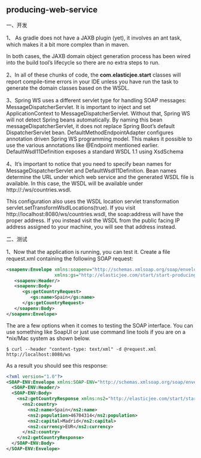 ## producing-web-service
一、开发

1、
As gradle does not have a JAXB plugin (yet), it involves an ant task, which makes it a bit more complex than in maven.

In both cases, the JAXB domain object generation process has been wired into the build tool’s lifecycle so there are no extra steps to run.

2、In all of these chunks of code, the **com.elasticjee.start** classes will report compile-time errors in your IDE unless you have run the task to generate the domain classes based on the WSDL.

3、Spring WS uses a different servlet type for handling SOAP messages: MessageDispatcherServlet. It is important to inject and set ApplicationContext to MessageDispatcherServlet. Without that, Spring WS will not detect Spring beans automatically.
  By naming this bean messageDispatcherServlet, it does not replace Spring Boot’s default DispatcherServlet bean.
  DefaultMethodEndpointAdapter configures annotation driven Spring WS programming model. This makes it possible to use the various annotations like @Endpoint mentioned earlier.
  DefaultWsdl11Definition exposes a standard WSDL 1.1 using XsdSchema
  
4、It’s important to notice that you need to specify bean names for MessageDispatcherServlet and DefaultWsdl11Definition. Bean names determine the URL under which web service and the generated WSDL file is available. In this case, the WSDL will be available under http://<host>:<port>/ws/countries.wsdl.
  
  This configuration also uses the WSDL location servlet transformation servlet.setTransformWsdlLocations(true). If you visit http://localhost:8080/ws/countries.wsdl, the soap:address will have the proper address. If you instead visit the WSDL from the public facing IP address assigned to your machine, you will see that address instead.
  
二、测试

1、Now that the application is running, you can test it. Create a file request.xml containing the following SOAP request:
```xml
<soapenv:Envelope xmlns:soapenv="http://schemas.xmlsoap.org/soap/envelope/"
				  xmlns:gs="http://elasticjee.com/start/start-producing-web-service">
   <soapenv:Header/>
   <soapenv:Body>
      <gs:getCountryRequest>
         <gs:name>Spain</gs:name>
      </gs:getCountryRequest>
   </soapenv:Body>
</soapenv:Envelope>
```

The are a few options when it comes to testing the SOAP interface. You can use something like SoapUI or just use command line tools if you are on a *nix/Mac system as shown below.
```shell
$ curl --header "content-type: text/xml" -d @request.xml http://localhost:8080/ws
```

As a result you should see this response:
```xml
<?xml version="1.0"?>
<SOAP-ENV:Envelope xmlns:SOAP-ENV="http://schemas.xmlsoap.org/soap/envelope/">
  <SOAP-ENV:Header/>
  <SOAP-ENV:Body>
    <ns2:getCountryResponse xmlns:ns2="http://elasticjee.com/start/start-producing-web-service">
      <ns2:country>
        <ns2:name>Spain</ns2:name>
        <ns2:population>46704314</ns2:population>
        <ns2:capital>Madrid</ns2:capital>
        <ns2:currency>EUR</ns2:currency>
      </ns2:country>
    </ns2:getCountryResponse>
  </SOAP-ENV:Body>
</SOAP-ENV:Envelope>
```